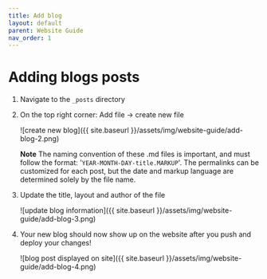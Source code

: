```yaml
---
title: Add blog
layout: default
parent: Website Guide
nav_order: 1
---
```




# Adding blogs posts 

1. Navigate to the `_posts` directory

2. On the top right corner: Add file -> create new file 

    ![create new blog]({{ site.baseurl }}/assets/img/website-guide/add-blog-2.png)
    
    **Note** The naming convention of these .md files is important, and must follow the format: '`YEAR-MONTH-DAY-title.MARKUP`'. The permalinks can be customized for each post, but the date and markup language are determined solely by the file name.

3. Update the title, layout and author of the file

    ![update blog information]({{ site.baseurl }}/assets/img/website-guide/add-blog-3.png)

4. Your new blog should now show up on the website after you push and deploy your changes! 

    ![blog post displayed on site]({{ site.baseurl }}/assets/img/website-guide/add-blog-4.png)


